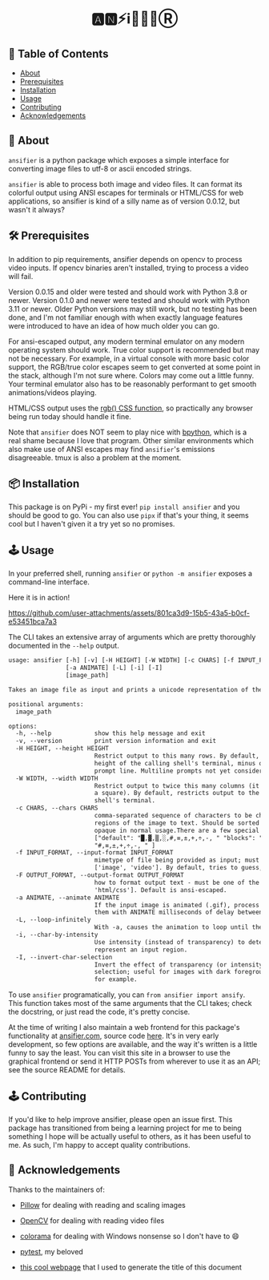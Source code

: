 <h1 align="center">🅰️🅽⚡️ℹ️🎏💈📧Ⓡ</h1>


## 📜 Table of Contents

- [About](#about)
- [Prerequisites](#prereqs)
- [Installation](#installation)
- [Usage](#usage)
- [Contributing](#contributing)
- [Acknowledgements](#acknowledgements)

## 🧐 About <a name = "about"></a>

`ansifier` is a python package which exposes a simple interface
for converting image files to utf-8 or ascii encoded strings.

`ansifier` is able to process both image and video files.
It can format its colorful output using ANSI escapes for terminals
or HTML/CSS for web applications, so ansifier is kind of a silly name
as of version 0.0.12, but wasn't it always?

## 🛠 Prerequisites <a name = "prereqs"></a>

In addition to pip requirements, ansifier depends on opencv to process video inputs.
If opencv binaries aren't installed, trying to process a video will fail.

Version 0.0.15 and older were tested and should work with Python 3.8 or newer.
Version 0.1.0 and newer were tested and should work with Python 3.11 or newer.
Older Python versions may still work, but no testing has been done,
and I'm not familiar enough with when exactly language features were introduced
to have an idea of how much older you can go.

For ansi-escaped output, any modern terminal emulator on any modern operating system should work.
True color support is recommended but may not be necessary.
For example, in a virtual console with more basic color support, the RGB/true color escapes seem
to get converted at some point in the stack, although I'm not sure where.
Colors may come out a little funny. Your terminal emulator also has to be reasonably performant
to get smooth animations/videos playing.

HTML/CSS output uses the [rgb() CSS function](https://www.w3schools.com/cssref/func_rgb.php),
so practically any browser being run today should handle it fine.

Note that `ansifier` does NOT seem to play nice with
[bpython](https://bpython-interpreter.org/),
which is a real shame because I love that program.
Other similar environments which also make use of ANSI escapes may find
`ansifier`'s emissions disagreeable. tmux is also a problem at the moment.

## 📦 Installation <a name = "installation"></a>

This package is on PyPi - my first ever! `pip install ansifier` and you should be good to go.
You can also use `pipx` if that's your thing, it seems cool but I haven't given it a try yet so no
promises.

## 🕹️ Usage <a name="usage"></a>

In your preferred shell, running `ansifier` or `python -m ansifier` exposes a command-line interface.

Here it is in action!


https://github.com/user-attachments/assets/801ca3d9-15b5-43a5-b0cf-e53451bca7a3


The CLI takes an extensive array of arguments which are pretty thoroughly documented in the `--help` output.

```txt
usage: ansifier [-h] [-v] [-H HEIGHT] [-W WIDTH] [-c CHARS] [-f INPUT_FORMAT] [-F OUTPUT_FORMAT]
                [-a ANIMATE] [-L] [-i] [-I]
                [image_path]

Takes an image file as input and prints a unicode representation of the image to the terminal.

positional arguments:
  image_path

options:
  -h, --help            show this help message and exit
  -v, --version         print version information and exit
  -H HEIGHT, --height HEIGHT
                        Restrict output to this many rows. By default, restricts output to the
                        height of the calling shell's terminal, minus one to account for the
                        prompt line. Multiline prompts not yet considered.
  -W WIDTH, --width WIDTH
                        Restrict output to twice this many columns (it takes ~2 chars to represent
                        a square). By default, restricts output to the width of the calling
                        shell's terminal.
  -c CHARS, --chars CHARS
                        comma-separated sequence of characters to be chosen from when converting
                        regions of the image to text. Should be sorted from more opaque to less
                        opaque in normal usage.There are a few special values for this argument:
                        ["default": "█,▓,▒,░,#,≡,±,+,÷,-, " "blocks": "█,▓,▒,░, " "noblocks":
                        "#,≡,±,+,÷,-, " ]
  -f INPUT_FORMAT, --input-format INPUT_FORMAT
                        mimetype of file being provided as input; must be one of the following:
                        ['image', 'video']. By default, tries to guess, falling back on image.
  -F OUTPUT_FORMAT, --output-format OUTPUT_FORMAT
                        how to format output text - must be one of the following: ['ansi-escaped',
                        'html/css']. Default is ansi-escaped.
  -a ANIMATE, --animate ANIMATE
                        If the input image is animated (.gif), process all keyframes and print
                        them with ANIMATE milliseconds of delay between frames.
  -L, --loop-infinitely
                        With -a, causes the animation to loop until the program is terminated.
  -i, --char-by-intensity
                        Use intensity (instead of transparency) to determine character used to
                        represent an input region.
  -I, --invert-char-selection
                        Invert the effect of transparency (or intensity when using -i) on char
                        selection; useful for images with dark foregrounds and bright backgrounds,
                        for example.
```

To use `ansifier` programatically, you can `from ansifier import ansify`.
This function takes most of the same arguments that the CLI takes; check the docstring,
or just read the code, it's pretty concise.

At the time of writing I also maintain a web frontend for this package's functionality at
[ansifier.com](https://ansifier.com/), source code [here](https://github.com/amminer/ansifier-web).
It's in very early development, so few options are available, and the way it's written is a little
funny to say the least. You can visit this site in a browser to use the graphical frontend
or send it HTTP POSTs from wherever to use it as an API; see the source README for details.

## 🕹️ Contributing <a name="contributing"></a>

If you'd like to help improve ansifier, please open an issue first. This package has transitioned
from being a learning project for me to being something I hope will be actually useful to others,
as it has been useful to me. As such, I'm happy to accept quality contributions.

## 🙏 Acknowledgements  <a name = "acknowledgements"></a>

Thanks to the maintainers of:

* [Pillow](https://github.com/python-pillow/Pillow) for dealing with reading and scaling images

* [OpenCV](https://docs.opencv.org/4.5.4/d1/dfb/intro.html) for dealing with reading video files

* [colorama](https://github.com/tartley/colorama) for dealing with Windows nonsense
  so I don't have to 😄

* [pytest](https://docs.pytest.org/en/8.0.x/), my beloved

* [this cool webpage](https://stevenacoffman.github.io/homoglyphs/) that I used to generate the title of this document
